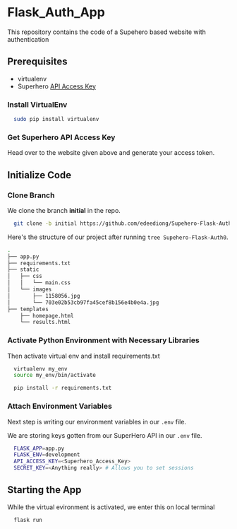 # Flask_Auth_App
This repository contains the code of a Supehero based website with authentication

## Prerequisites
- virtualenv
- Superhero [API Access Key](https://superheroapi.com/)

### Install VirtualEnv
```bash
  sudo pip install virtualenv
```

### Get Superhero API Access Key
Head over to the website given above  and generate  your access token.

## Initialize Code

### Clone Branch

We clone the branch **initial** in the repo.

```bash
  git clone -b initial https://github.com/edeediong/Supehero-Flask-Auth0.git
```

Here's the structure of our project after running `tree Supehero-Flask-Auth0`.

```bash
.
├── app.py
├── requirements.txt
├── static
│   ├── css
│   │   └── main.css
│   └── images
│       ├── 1158056.jpg
│       └── 703e02b53cb97fa45cef8b156e4b0e4a.jpg
├── templates
    ├── homepage.html
    └── results.html
```

### Activate Python Environment with Necessary Libraries

Then activate virtual env and install requirements.txt

```bash
  virtualenv my_env
  source my_env/bin/activate

  pip install -r requirements.txt
```

### Attach Environment Variables

Next step is writing our environment variables in our `.env` file.

We are storing keys gotten from our SuperHero API in our `.env` file.

```bash
  FLASK_APP=app.py
  FLASK_ENV=development
  API_ACCESS_KEY=<Superhero_Access_Key>
  SECRET_KEY=<Anything really> # Allows you to set sessions
```

## Starting the App

While the virtual evironment is activated, we enter this on local terminal

```bash
  flask run
```